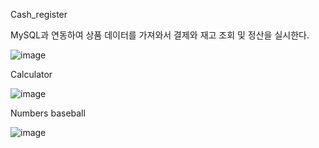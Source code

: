 Cash_register

MySQL과 연동하여 상품 데이터를 가져와서 결제와 재고 조회 및 정산을 실시한다.

![image](https://github.com/JUVING/Windows-Forms-Practice/assets/129962308/137c5813-bdfa-4b13-962e-f75a78d12252)


Calculator

![image](https://github.com/JUVING/Windows-Forms-Practice/assets/129962308/ab37fe65-beb2-4e0d-bed9-1844d99371f6)


Numbers baseball

![image](https://github.com/JUVING/Windows-Forms-Practice/assets/129962308/2bcd4b96-6077-4bed-a3ec-98f24e8827ea)
